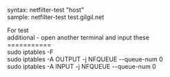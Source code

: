 syntax: netfilter-test "host" <br>
sample: netfilter-test test.gilgil.net <br>

For test <br>
additional - open another terminal and input these <br>
===========<br>
sudo iptables -F <br>
sudo iptables -A OUTPUT -j NFQUEUE --queue-num 0 <br>
sudo iptables -A INPUT -j NFQUEUE --queue-num 0 <br>
